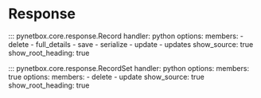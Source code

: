 # Response

::: pynetbox.core.response.Record
    handler: python
    options:
        members:
            - delete
            - full_details
            - save
            - serialize
            - update
            - updates
        show_source: true
        show_root_heading: true

::: pynetbox.core.response.RecordSet
    handler: python
    options:
        members: true
    options:
        members:
            - delete
            - update
        show_source: true
        show_root_heading: true
